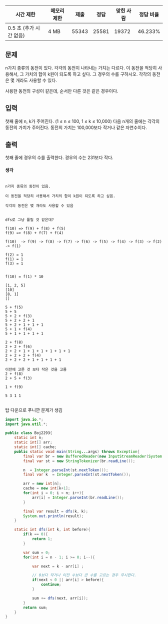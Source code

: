 

|시간 제한|메모리 제한|제출|정답|맞힌 사람|정답 비율|
|---|---|---|---|---|---|
|0.5 초 (추가 시간 없음)|4 MB|55343|25581|19372|46.233%|

## 문제

n가지 종류의 동전이 있다. 각각의 동전이 나타내는 가치는 다르다. 이 동전을 적당히 사용해서, 그 가치의 합이 k원이 되도록 하고 싶다. 그 경우의 수를 구하시오. 각각의 동전은 몇 개라도 사용할 수 있다.

사용한 동전의 구성이 같은데, 순서만 다른 것은 같은 경우이다.

## 입력

첫째 줄에 n, k가 주어진다. (1 ≤ n ≤ 100, 1 ≤ k ≤ 10,000) 다음 n개의 줄에는 각각의 동전의 가치가 주어진다. 동전의 가치는 100,000보다 작거나 같은 자연수이다.

## 출력

첫째 줄에 경우의 수를 출력한다. 경우의 수는 231보다 작다.

#### 생각
```

n가지 종류의 동전이 있음.

이 동전을 적당히 사용해서 가치의 합이 k원이 되도록 하고 싶음.

각각의 동전은 몇 개라도 사용할 수 있음


dfs로 그냥 풀릴 것 같은데?

f(10) => f(9) + f(8) + f(5)
f(9) => f(8) + f(7) + f(4)

f(10)  -> f(9) -> f(8) -> f(7) -> f(6) -> f(5) -> f(4) -> f(3) -> f(2) -> f(1)

f(2) = 1
f(1) = 1
f(3) = 1


f(10) = f(1) * 10

[1, 2, 5]
[10]
[8, 1]
[]

5 + f(5)
5 + 5
5 + 2 + f(3)
5 + 2 + 2 + 1
5 + 2 + 1 + 1 + 1
5 + 1 + f(4)
5 + 1 + 1 + 1 + 1

2 + f(8) 
2 + 2 + f(6) 
2 + 2 + 1 + 1 + 1 + 1 + 1 + 1
2 + 2 + 2 + f(4)
2 + 2 + 2 + 1 + 1 + 1 + 1

이전에 고른 것 보다 작은 것을 고름
2 + f(8) 
2 + 5 + f(3)

1 + f(9)

5 3 1 1


```

탑 다운으로 푸니깐 문제가 생김
```java
import java.io.*;
import java.util.*;

public class Boj2293{
	static int n;
	static int[] arr;
	static int[] cache;
	public static void main(String...args) throws Exception{
		final var br = new BufferedReader(new InputStreamReader(System.in));
		final var st = new StringTokenizer(br.readLine());

		n  = Integer.parseInt(st.nextToken());
		final var k  = Integer.parseInt(st.nextToken());

		arr = new int[n];
		cache = new int[k+1];
		for(int i = 0; i < n; i++){
			arr[i] = Integer.parseInt(br.readLine());
		}

		final var result = dfs(k, k);
		System.out.println(result);
	}

	static int dfs(int k, int before){ 
		if(k == 0){
			return 1;
		}

		var sum = 0; 
		for(int i = n - 1; i >= 0; i--){

			var next = k - arr[i] ;

			// 0보다 작거나 이전 수보다 큰 수를 고르는 경우 무시한다.
			if(next < 0 || arr[i] > before){
				continue;
			}

			sum += dfs(next, arr[i]);
		}
		return sum;
	}
}

```